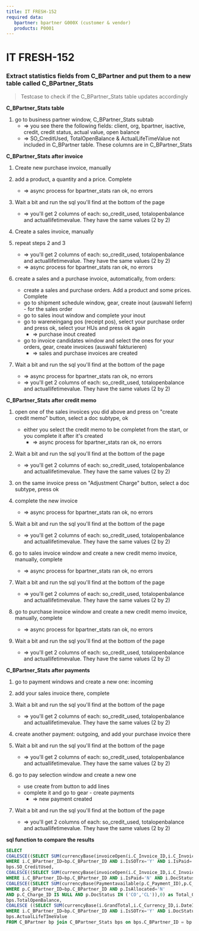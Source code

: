 ```yaml
---
title: IT FRESH-152
required data:
   bpartner: bpartner G000X (customer & vendor)
   products: P0001
---
```


# IT FRESH-152
### Extract statistics fields from C_BPartner and put them to a new table called C_BPartner_Stats
> Testcase to check if the C_BPartner_Stats table updates accordingly

**C_BPartner_Stats table**

1. go to business partner window, C_BPartner_Stats subtab
	* => you see there the following fields: client, org, bpartner, isactive, credit, credit status, actual value, open balance
	* => SO_CreditUsed, TotalOpenBalance & ActualLifeTimeValue not included in C_BPartner table. These columns are in C_BPartner_Stats
	
**C_BPartner_Stats after invoice**

1. Create new purchase invoice, manually

2. add a product, a quantity and a price. Complete 
	* => async process for bpartner_stats ran ok, no errors

3. Wait a bit and run the sql you'll find at the bottom of the page
	* => you'll get 2 columns of each: so_credit_used, totalopenbalance and actuallifetimevalue. They have the same values (2 by 2)  

4. Create a sales invoice, manually 

5. repeat steps 2 and 3
	* => you'll get 2 columns of each: so_credit_used, totalopenbalance and actuallifetimevalue. They have the same values (2 by 2)
	* => async process for bpartner_stats ran ok, no errors
	
6. create a sales and a purchase invoice, automatically, from orders: 
	* create a sales and purchase orders. Add a product and some prices. Complete
	* go to shipment schedule window, gear, create inout (auswahl liefern) - for the sales order
	* go to sales inout window and complete your inout
	* go to wareneingang pos (receipt pos), select your purchase order and press ok, select your HUs and press ok again 
		* => purchase inout created
	* go to invoice candidates window and select the ones for your orders, gear, create invoices (auswahl fakturieren)
	    * => sales and purchase invoices are created

7. Wait a bit and run the sql you'll find at the bottom of the page
	* => async process for bpartner_stats ran ok, no errors
	* => you'll get 2 columns of each: so_credit_used, totalopenbalance and actuallifetimevalue. They have the same values (2 by 2) 
		
**C_BPartner_Stats after credit memo**	

1. open one of the sales invoices you did above and press on "create credit memo" button, select a doc subtype, ok
    * either you select the credit memo to be completet from the start, or you complete it after it's created
	    * => async process for bpartner_stats ran ok, no errors

2. Wait a bit and run the sql you'll find at the bottom of the page
	* => you'll get 2 columns of each: so_credit_used, totalopenbalance and actuallifetimevalue. They have the same values (2 by 2) 

3. on the same invoice press on "Adjustment Charge" button, select a doc subtype, press ok

4. complete the new invoice
	* => async process for bpartner_stats ran ok, no errors

5. Wait a bit and run the sql you'll find at the bottom of the page
	* => you'll get 2 columns of each: so_credit_used, totalopenbalance and actuallifetimevalue. They have the same values (2 by 2) 

6. go to sales invoice window and create a new credit memo invoice, manually, complete
	* => async process for bpartner_stats ran ok, no errors

7. Wait a bit and run the sql you'll find at the bottom of the page
	* => you'll get 2 columns of each: so_credit_used, totalopenbalance and actuallifetimevalue. They have the same values (2 by 2) 

8. go to purchase invoice window and create a new credit memo invoice, manually, complete
	* => async process for bpartner_stats ran ok, no errors

9. Wait a bit and run the sql you'll find at the bottom of the page
	* => you'll get 2 columns of each: so_credit_used, totalopenbalance and actuallifetimevalue. They have the same values (2 by 2) 
	
	
**C_BPartner_Stats after payments**	

1. go to payment windows and create a new one: incoming

2. add your sales invoice there, complete

3. Wait a bit and run the sql you'll find at the bottom of the page
	* => you'll get 2 columns of each: so_credit_used, totalopenbalance and actuallifetimevalue. They have the same values (2 by 2) 

4. create another payment: outgoing, and add your purchase invoice there 

5. Wait a bit and run the sql you'll find at the bottom of the page
	* => you'll get 2 columns of each: so_credit_used, totalopenbalance and actuallifetimevalue. They have the same values (2 by 2) 

6. go to pay selection window and create a new one
	* use create from button to add lines
	* complete it and go to gear - create payments
		* => new payment created	

7. Wait a bit and run the sql you'll find at the bottom of the page
	* => you'll get 2 columns of each: so_credit_used, totalopenbalance and actuallifetimevalue. They have the same values (2 by 2) 

**sql function to compare the results**

```sql
SELECT
COALESCE((SELECT SUM(currencyBase(invoiceOpen(i.C_Invoice_ID,i.C_InvoicePaySchedule_ID),i.C_Currency_ID,i.DateInvoiced, i.AD_Client_ID,i.AD_Org_ID)) FROM C_Invoice_v i
WHERE i.C_BPartner_ID=bp.C_BPartner_ID AND i.IsSOTrx='Y' AND i.IsPaid='N' AND i.DocStatus IN ('CO','CL')),0) AS SO_Credit_Used,
bps.SO_CreditUsed,
COALESCE((SELECT SUM(currencyBase(invoiceOpen(i.C_Invoice_ID,i.C_InvoicePaySchedule_ID),i.C_Currency_ID,i.DateInvoiced, i.AD_Client_ID,i.AD_Org_ID)*i.MultiplierAP) FROM C_Invoice_v i
WHERE i.C_BPartner_ID=bp.C_BPartner_ID AND i.IsPaid='N' AND i.DocStatus IN ('CO','CL')),0) -
COALESCE((SELECT SUM(currencyBase(Paymentavailable(p.C_Payment_ID),p.C_Currency_ID,p.DateTrx,p.AD_Client_ID,p.AD_Org_ID)) FROM C_Payment_v p
WHERE p.C_BPartner_ID=bp.C_BPartner_ID AND p.IsAllocated='N'
AND p.C_Charge_ID IS NULL AND p.DocStatus IN ('CO','CL')),0) as Total_Open_Balance,
bps.TotalOpenBalance,
COALESCE ((SELECT SUM(currencyBase(i.GrandTotal,i.C_Currency_ID,i.DateInvoiced, i.AD_Client_ID,i.AD_Org_ID)) FROM C_Invoice_v i
WHERE i.C_BPartner_ID=bp.C_BPartner_ID AND i.IsSOTrx='Y' AND i.DocStatus IN ('CO','CL')),0) as Actual_LifeTIme_Value,
bps.ActualLifeTImeValue
FROM C_BPartner bp join C_BPartner_Stats bps on bps.C_BPartner_ID = bp.c_bpartner_ID WHERE bp.C_BPartner_ID= your_BP_id;
```
